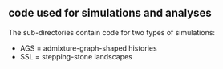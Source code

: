 ## code used for simulations and analyses

The sub-directories contain code for two types of simulations:

- AGS = admixture-graph-shaped histories
- SSL = stepping-stone landscapes
